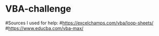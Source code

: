 # VBA-challenge

#Sources I used for help: #https://excelchamps.com/vba/loop-sheets/ #https://www.educba.com/vba-max/
